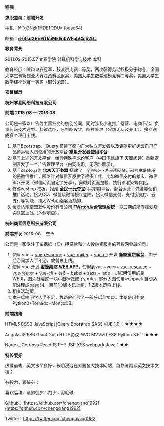 **程强**

**求职意向：前端开发**

手机：MTg2Nzk1MDE1ODU= (base64)

邮箱：[**eHBsdXRvMTk5MkBnbWFpbC5jb20=**](mailto:xpluto1992@gmail.com)

**教育背景**

2011.09-2015.07  宜春学院  计算机科学与技术   本科

教育经历：院辩论赛冠军，校演讲比赛二等奖，两次获得劳动积极分子称号，全国大学生创新创业大赛江西赛区银奖，美国大学生数学建模竞赛二等奖，美国大学生数学建模竞赛一等奖（部分荣誉）。

**项目经历**

**杭州掌星网络科技有限公司**

**前端**                                                                                                 **2015.08 — 2016.08**

公司是一家以广告为主营业务的初创公司，同时涉及小说推广运营、电商平台。负责前端技术选型、框架选型、原型图设计，图片处理（公司无UI及美工）、独立完成多个项目上线。

1. 基于Bootstrap，jQuery 搭建了面向广大独立开发者以及希望更好运营自己产品的运营人员使用的开放平台   [**掌星开发者使用平台**](http://www.zxmobi.cn/)
2. 基于上述的开发平台，给有特殊需求的客户（中国电信旗下 天翼阅读）重新定制开发了一个广告管理平台（内网专用，无网址展示）。
3. 基于Zepto.js为 **北京天下书盟** 搭建了一个Web小说阅读网站，因为主要使用的是微信推广，所以针对微信开发做了很多工作，比如微信支付的接入、微信SDK开发（微信网页自定义分享）。同时对页面加载、执行和渲染等优化。
4. 修改ecshop 模板，搭建 [**全民一元夺宝**](http://yyg.zxmobi.cn/)(手机端)平台，配合运营，做各类营销推广活动。接入QQ、微信及微博授权登陆，接入微信支付、支付宝支付、云支付等功能，接入Web页面客服功能。
5. 负责杭州掌盟软件股份有限公司 [**FWatch后台管理系统**](http://114.55.35.166:9000/FWatch/index.php/)一期二期的所有规划及实现至上线（外包项目）。

**杭州商富信息科技有限公司**

**前端开发**                                                                                                 2016-08 —至今

公司是一家专注于车辆抵（质）押贷款和个人投融资服务的互联网金融公司。

1. 使用 vue + [vue-resource](https://github.com/pagekit/vue-resource) + [vue-router](https://github.com/vuejs/vue-router) + [vue-cli](https://github.com/vuejs/vue-cli) 开发 [**新商富贷网站**](https://www.sfdai.com/)，由于后台同学人手不足，故暂未上线。
2. 使用 vue 开发 [**蜜蜂聚财 WEB APP**](http://app.beejc.com/)，使用到vue +vuex+ [vue-resource](https://github.com/pagekit/vue-resource) + [vue-router](https://github.com/vuejs/vue-router) + [vue-cli](https://github.com/vuejs/vue-cli) + es6 + babel + sass + jade，UI框架使用的是WEUI，图片处理这一块小图标做成了sprite，部分大图使用webpack 自动适配处理成base64。目前1.0版本已上线，1.2版本即将上线。
3. 相关活动页。
4. 由于后端同学人手不足，协助他们写了一部分后台接口。主要是用的是Python3+Tornado+MongoDB。



**前端技能**

HTML5    CSS3  JavaScript   jQuery  Bootstrap  SASS  VUE 1.0 ：★★★★

AngularJS  ES6  Grunt  Gulp   HTTP协议  MVC MVVM  LESS  Python 3.6 ：★★★

Node.js  Cordova  ReactJS  PHP  JSP  XSS  webpack  Java：★★

**特长爱好**

热爱前端，英文水平良好，长期浸泡在外国各大技术网站，能熟练阅读英文技术文档；

 有毅力、责任心；

喜欢运动，诸如徒步、跑步、羽毛球;

 Github： [https://github.com/chengqiang1992](https://github.com/chengqiang1992)

Twitter：https://twitter.com/chengqiang1992
